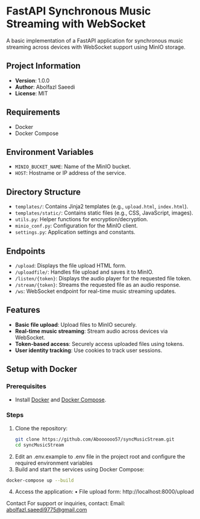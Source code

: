 # FastAPI Synchronous Music Streaming with WebSocket

A basic implementation of a FastAPI application for synchronous music streaming across devices with WebSocket support using MinIO storage.

## Project Information

- **Version**: 1.0.0  
- **Author**: Abolfazl Saeedi  
- **License**: MIT  

## Requirements

- Docker  
- Docker Compose  

## Environment Variables

- `MINIO_BUCKET_NAME`: Name of the MinIO bucket.  
- `HOST`: Hostname or IP address of the service.  

## Directory Structure

- `templates/`: Contains Jinja2 templates (e.g., `upload.html`, `index.html`).  
- `templates/static/`: Contains static files (e.g., CSS, JavaScript, images).  
- `utils.py`: Helper functions for encryption/decryption.  
- `minio_conf.py`: Configuration for the MinIO client.  
- `settings.py`: Application settings and constants.  

## Endpoints

- `/upload`: Displays the file upload HTML form.  
- `/uploadfile/`: Handles file upload and saves it to MinIO.  
- `/listen/{token}`: Displays the audio player for the requested file token.  
- `/stream/{token}`: Streams the requested file as an audio response.  
- `/ws`: WebSocket endpoint for real-time music streaming updates.  

## Features

- **Basic file upload**: Upload files to MinIO securely.  
- **Real-time music streaming**: Stream audio across devices via WebSocket.  
- **Token-based access**: Securely access uploaded files using tokens.  
- **User identity tracking**: Use cookies to track user sessions.  

## Setup with Docker

### Prerequisites

- Install [Docker](https://www.docker.com/get-started) and [Docker Compose](https://docs.docker.com/compose/install/).

### Steps

1. Clone the repository:  
   ```bash
   git clone https://github.com/Aboooooo57/syncMusicStream.git
   cd syncMusicStream
   ```
2.	Edit an .env.example to .env file in the project root and configure the required environment variables
3.	Build and start the services using Docker Compose:
   ```bash
   docker-compose up --build
   ```
4.	Access the application:
	•	File upload form: http://localhost:8000/upload

Contact
For support or inquiries, contact:
Email: abolfazl.saeedi9775@gmail.com
